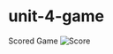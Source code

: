 # unit-4-game



Scored Game
![Score](https://user-images.githubusercontent.com/44899945/57038486-059a4a00-6c28-11e9-9d8f-45f7c7d4d035.png)
